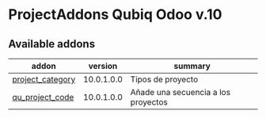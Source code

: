 ProjectAddons Qubiq Odoo v.10
=============================

[//]: # (addons)

Available addons
----------------
addon | version | summary
--- | --- | ---
[project_category](project_category/) | 10.0.1.0.0 | Tipos de proyecto
[qu_project_code](qu_project_code/) | 10.0.1.0.0 | Añade una secuencia a los proyectos


[//]: # (end addons)